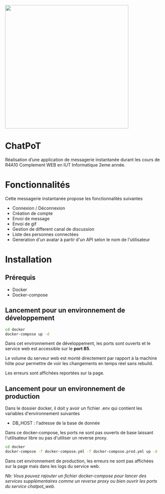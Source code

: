 <img src="https://chatpot2.mattheo-prl.fr/assets/images/large-logo.png" width="400"/>

# ChatPoT
Réalisation d’une application de messagerie instantanée durant les cours de R4A10 Complement WEB en IUT Informatique 2eme année.

# Fonctionnalités
Cette messagerie instantanée propose les fonctionnalités suivantes
* Connexion / Déconnexion
* Création de compte
* Envoi de message
* Envoi de gif
* Gestion de different canal de discussion
* Liste des personnes connectées
* Generation d'un avatar à partir d'un API selon le nom de l'utilisateur


# Installation
## Prérequis
* Docker
* Docker-compose
## Lancement pour un environnement de développement
```bash 
cd docker
docker-compose up -d
```
Dans cet environnement de développement, les ports sont ouverts et le service web est accessible sur le **port 85**.

Le volume du serveur web est monté directement par rapport à la machine hôte pour permettre de voir les changements en temps réel sans rebuild.

Les erreurs sont affichées reportées sur la page.

## Lancement pour un environnement de production
Dans le dossier docker, il doit y avoir un fichier .env qui contient les variables d'environnement suivantes
* DB_HOST : l'adresse de la base de donnée

Dans ce docker-compose, les ports ne sont pas ouverts de base laissant l'utilisateur libre ou pas d'utiliser un reverse proxy.
```bash
cd docker
docker-compose -f docker-compose.yml -f docker-compose.prod.yml up -d
```

Dans cet environnement de production, les erreurs ne sont pas affichées sur la page mais dans les logs du service web.

_Nb: Vous pouvez rajouter un fichier docker-compose pour lancer des services supplémentaires comme un reverse proxy ou bien ouvrir les ports du service chatpot_web._